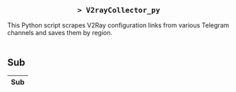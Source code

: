 <h3 align="center">
    <samp>&gt; V2rayCollector_py</samp>
</h3>

This Python script scrapes V2Ray configuration links from various Telegram channels and saves them by region.
<br>
<br>
## Sub
| Sub |
|-----|










































































































































































































































































































































































































































































































































































































































































































































































































































































































































































































































































































































































































































































































































































































































































































































































































































































































































































































































































































































































































































































































































































































































































































































































































































































































































































































































































































































































































































































































































































































































































































































































































































































































































































































































































































































































































































































































































































































































































































































































































































































































































































































































































































































